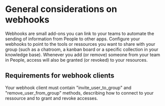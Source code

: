 # General considerations on webhooks

Webhooks are small add-ons you can link to your teams to automate the sending of information from People to other apps. Configure your webhooks to point to the tools or ressources you want to share with your group (such as a chatroom, a kanban board or a specific collection in your knowledge base). Whenever you add (or remove) someone from your team in People, access will also be granted (or revoked) to your resources. 

## Requirements for webhook clients

Your webhook client must contain "invite_user_to_group" and "remove_user_from_group" methods, describing how to connect to your ressource and to grant and revoke accesses. 
